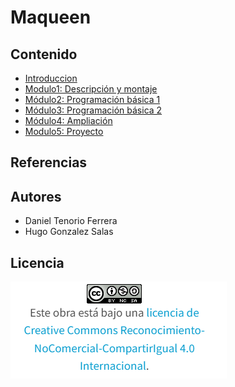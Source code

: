 # Maqueen
## Contenido
- [Introduccion](/contenidos/introduccion.md)
- [Modulo1: Descripción y montaje](/contenidos/modulo1.md)
- [Módulo2: Programación básica  1](/contenidos/modulo2.md)
- [Módulo3: Programación básica  2](/contenidos/modulo3.md)
- [Módulo4: Ampliación](/contenidos/modulo4.md)
- [Modulo5: Proyecto](/contenidos/proyecto.md)

## Referencias

## Autores
- Daniel Tenorio Ferrera
- Hugo Gonzalez Salas
## Licencia
![image](licencia.PNG)
